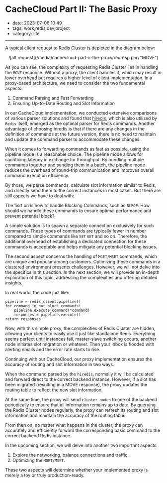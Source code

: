 # CacheCloud Part II: The Basic Proxy

- date: 2023-07-06 10:49
- tags: work,redis,dev,project
- category: life

-------------------

A typical client request to Redis Cluster is depicted in the diagram below:

<center>![alt request](/media/cachecloud-part-ii-the-proxy/reqresp.png "MOVE")</center>

As you can see, the complexity of requesting Redis Cluster lies in handling the `MOVE` response. Without a proxy, the client handles it, which may result in lower overhead but requires a higher level of client implementation. In a proxy-based architecture, we need to consider the two fundamental aspects:

1. Command Parsing and Fast Forwarding
2. Ensuring Up-to-Date Routing and Slot Information

In our CacheCloud implementation, we conducted extensive comparisons of various parser solutions and found that [hiredis](https://github.com/redis/hiredis), which is also utilized by `Redis` itself, emerged as the optimal parser for Redis commands. Another advantage of choosing hiredis is that if there are any changes in the definition of commands at the future version, there is no need to maintain and update the command parser to accommodate these changes. 

When it comes to forwarding commands as fast as possible, using the pipeline mode is a reasonable choice. The pipeline mode allows for sacrificing latency in exchange for throughput. By bundling multiple commands together and sending them in a batch, the pipeline mode reduces the overhead of round-trip communication and improves overall command execution efficiency. 

By those, we parse commands, calculate slot information similar to Redis, and directly send them to the correct instances in most cases. But there are still aspects we have to deal with:

The fisrt on is how to handle Blocking Commands, such as `BLPOP`. How should we handle these commands to ensure optimal performance and prevent potential block?

A simple solution is to spawn a separate connection exclusively for such commands. These types of commands are typically fewer in number compared to simple commands like `SET` `GET` and so on. Therefore, the additional overhead of establishing a dedicated connection for these commands is acceptable and helps mitigate any potential blocking issues.

The second aspect concerns the handling of `MGET/MSET` commands, which are unique and popular among customers. Optimizing these commands in a clustered environment presents challenges. However, we will not delve into the specifics in this section. In the next section, we will provide an in-depth exploration of this topic, addressing the complexities and offering detailed insights.

In real world, the code just like:

```
pipeline = redis_client.pipeline()
for command in not_block_commands:
    pipeline.execute_command(*command)
    responses = pipeline.execute()
return responses
```

Now, with this simple proxy, the complexities of Redis Cluster are hidden, allowing your clients to easily use it just like standalone Redis. Everything seems perfect until instances fail, master-slave switching occurs, another node initiates slot migration or whatever. Then your inbox is flooded with alerting emails and the error rate starts to rise.

Continuing with our CacheCloud, our proxy implementation ensures the accuracy of routing and slot information in two ways.

When the command parsed by the `hiredis`, normally it will be calculated and forward direct to the correct backend instance. However, if a slot has been migrated (resulting in a MOVE response), the proxy updates the routing table to reflect the new slot information.

At the same time, the proxy will send `cluster nodes` to one of the backend periodically to ensure that all information remains up to date. By querying the Redis Cluster nodes regularly, the proxy can refresh its routing and slot information and maintain the accuracy of the routing table.

From then on, no matter what happens in the cluster, the proxy can accurately and efficiently forward the corresponding basic command to the correct backend Redis instance. 

In the upcoming section, we will delve into another two important aspects:

1. Explore the networking, balance connections and traffic.
2. Optimizing the `MGET/MSET`.
 
These two aspects will determine whether your implemented proxy is merely a toy or truly production-ready.